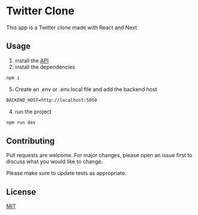 
# Twitter Clone

This app is a Twitter clone made with React and Next

## Usage

1. install the [API](https://github.com/Nrestrepo05/twitter-clone-api)
2. install the dependencies
```bash 
npm i
```
5. Create an .env or .env.local file and add the backend host
```txt
BACKEND_HOST=http://localhost:5050
```
4. run the project
```bash 
npm run dev
```

## Contributing
Pull requests are welcome. For major changes, please open an issue first to discuss what you would like to change.

Please make sure to update tests as appropriate.

## License
[MIT](https://choosealicense.com/licenses/mit/)
